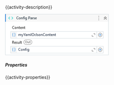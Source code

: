 {{activity-description}}

![](../img/activities/ConfigParse.png)

##### Properties

{{activity-properties}}
